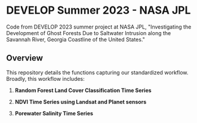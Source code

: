 # DEVELOP Summer 2023 - NASA JPL

Code from DEVELOP 2023 summer project at NASA JPL, "Investigating the Development of Ghost Forests Due to Saltwater Intrusion along the Savannah River, Georgia Coastline of the United States."

## Overview

This repository details the functions capturing our standardized workflow. Broadly, this workflow includes:

1. **Random Forest Land Cover Classification Time Series**
   
2. **NDVI Time Series using Landsat and Planet sensors**

3. **Porewater Salinity Time Series**
